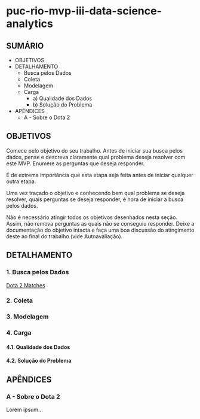 # puc-rio-mvp-iii-data-science-analytics

## SUMÁRIO

- OBJETIVOS
- DETALHAMENTO
  - Busca pelos Dados
  - Coleta
  - Modelagem
  - Carga
      - a) Qualidade dos Dados
      - b) Solução do Problema
- APÊNDICES
  - A - Sobre o Dota 2

## OBJETIVOS

Comece pelo objetivo do seu trabalho. Antes de iniciar sua busca pelos dados, pense e descreva claramente qual problema deseja resolver com este MVP. Enumere as perguntas que deseja responder.

É de extrema importância que esta etapa seja feita antes de iniciar qualquer outra etapa.

Uma vez traçado o objetivo e conhecendo bem qual problema se deseja resolver, quais perguntas se deseja responder, é hora de iniciar a busca pelos dados.    

Não é necessário atingir todos os objetivos desenhados nesta seção. Assim, não remova perguntas as quais não se conseguiu responder. Deixe a documentação do objetivo intacta e faça uma boa discussão do atingimento deste ao final do trabalho (vide Autoavaliação).

## DETALHAMENTO

### 1. Busca pelos Dados

[Dota 2 Matches](https://www.kaggle.com/datasets/devinanzelmo/dota-2-matches)

### 2. Coleta

### 3. Modelagem

### 4. Carga

#### 4.1. Qualidade dos Dados

#### 4.2. Solução do Problema

## APÊNDICES

### A - Sobre o Dota 2

Lorem ipsum...
